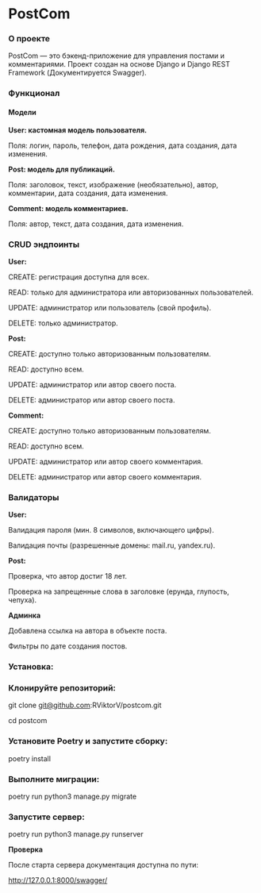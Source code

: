 # PostCom

### О проекте

PostCom — это бэкенд-приложение для управления постами и комментариями. 
Проект создан на основе Django и Django REST Framework (Документируется Swagger).

### Функционал

#### Модели

**User: кастомная модель пользователя.**

Поля: логин, пароль, телефон, дата рождения, дата создания, дата изменения.

**Post: модель для публикаций.**

Поля: заголовок, текст, изображение (необязательно), автор, комментарии, дата создания, дата изменения.

**Comment: модель комментариев.**

Поля: автор, текст, дата создания, дата изменения.

### CRUD эндпоинты

**User:**

CREATE: регистрация доступна для всех.

READ: только для администратора или авторизованных пользователей.

UPDATE: администратор или пользователь (свой профиль).

DELETE: только администратор.

**Post:**

CREATE: доступно только авторизованным пользователям.

READ: доступно всем.

UPDATE: администратор или автор своего поста.

DELETE: администратор или автор своего поста.

**Comment:**

CREATE: доступно только авторизованным пользователям.

READ: доступно всем.

UPDATE: администратор или автор своего комментария.

DELETE: администратор или автор своего комментария.

### Валидаторы

**User:**

Валидация пароля (мин. 8 символов, включающего цифры).

Валидация почты (разрешенные домены: mail.ru, yandex.ru).

**Post:**

Проверка, что автор достиг 18 лет.

Проверка на запрещенные слова в заголовке (ерунда, глупость, чепуха).

**Админка**

Добавлена ссылка на автора в объекте поста.

Фильтры по дате создания постов.

### Установка:

### Клонируйте репозиторий:

git clone git@github.com:RViktorV/postcom.git

cd postcom

### Установите Poetry и запустите сборку:

poetry install

### Выполните миграции:

poetry run python3 manage.py migrate

### Запустите сервер:

poetry run python3 manage.py runserver

**Проверка**

После старта сервера документация доступна по пути:

http://127.0.0.1:8000/swagger/